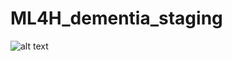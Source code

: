 # ML4H_dementia_staging
![alt text](https://github.com/[samadamini]/[ML4H_dementia_staging]/blob/[main]/diagram.png?raw=true)
